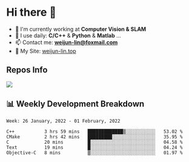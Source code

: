 # Hi there 👋

<!--
**Weijun-Lin/Weijun-Lin** is a ✨ _special_ ✨ repository because its `README.md` (this file) appears on your GitHub profile.

Here are some ideas to get you started:

- 🔭 I’m currently working on ...
- 🌱 I’m currently learning ...
- 👯 I’m looking to collaborate on ...
- 🤔 I’m looking for help with ...
- 💬 Ask me about ...
- 📫 How to reach me: ...
- 😄 Pronouns: ...
- ⚡ Fun fact: ...
-->

- 🏢 I'm currently working at **Computer Vision & SLAM**
- 🚀 I use daily: **C/C++** & **Python** & **Matlab** ...
- 📫 Contact me: **weijun-lin@foxmail.com**
- 🔗 My Site: [weijun-lin.top](weijun-lin.top)

  

## Repos Info
![](https://github-readme-stats.vercel.app/api?username=Weijun-Lin&theme=cobalt)

## 📊 Weekly Development Breakdown

<!--START_SECTION:waka-->
```text
Week: 26 January, 2022 - 01 February, 2022

C++           3 hrs 59 mins   █████████████▒░░░░░░░░░░░   53.02 % 
CMake         2 hrs 42 mins   █████████░░░░░░░░░░░░░░░░   35.95 % 
C             20 mins         █░░░░░░░░░░░░░░░░░░░░░░░░   04.58 % 
Text          19 mins         █░░░░░░░░░░░░░░░░░░░░░░░░   04.24 % 
Objective-C   8 mins          ▒░░░░░░░░░░░░░░░░░░░░░░░░   01.97 % 
```
<!--END_SECTION:waka-->
